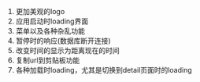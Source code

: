 1. 更加美观的logo
4. 应用启动时loading界面
5. 菜单以及各种杂乱功能
6. 暂停时的响应(数据库断开连接)
7. 改变时间的显示为距离现在的时间
8. 复制url到剪贴板功能
9. 各种加载时loading，尤其是切换到detail页面时的loading